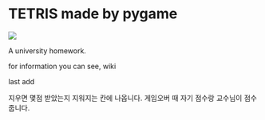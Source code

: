 # TETRIS made by pygame

<img src = https://github.com/hajinhoe/pygame/blob/master/wiki/game.png>

A university homework.

for information you can see, wiki

last add

지우면 몇점 받았는지 지워지는 칸에 나옵니다.
게임오버 때 자기 점수랑 교수님이 점수 줍니다.